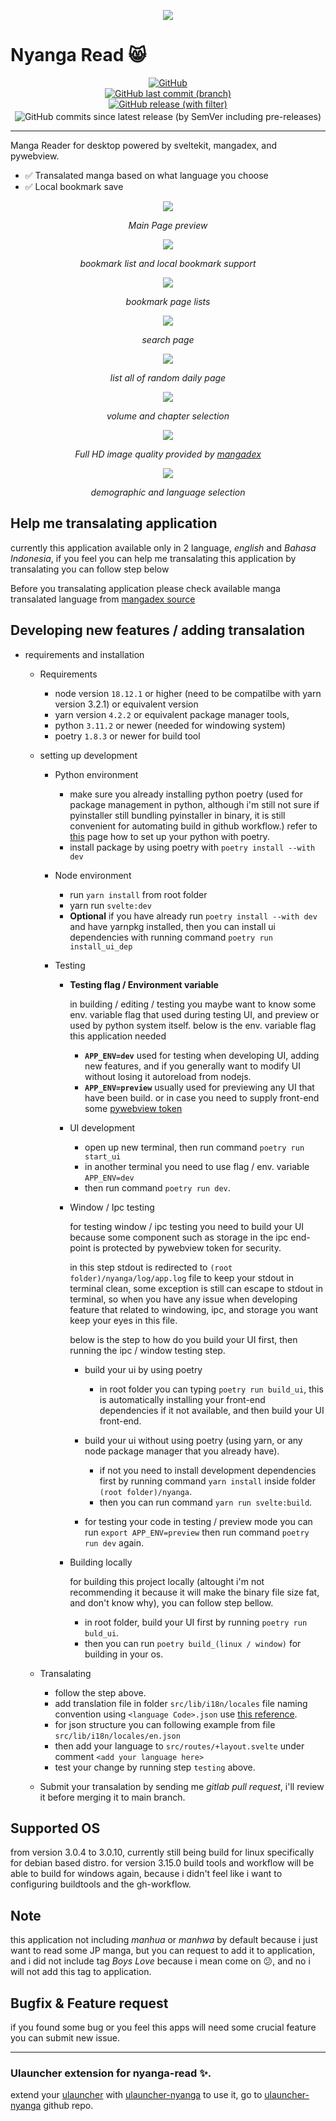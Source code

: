 <p align="center">
  <img src="./docs/images/logo.png" />
</p>

# Nyanga Read 😸

<p style="margin: 0px;" align="center">
<a href="https://raw.githubusercontent.com/IDNatte/Nyanga-Read/main/LICENSE" target="_blank">
<img alt="GitHub" src="https://img.shields.io/github/license/IDNatte/Nyanga-Read">
</a>
</p>

<p style="margin-top: 0em; margin-bottom: 0px;" align="center">
<a href="https://github.com/IDNatte/Nyanga-Read/commit/main" target="_blank">
<img style="margin: 0px;" alt="GitHub last commit (branch)" src="https://img.shields.io/github/last-commit/IDNatte/Nyanga-Read/main?logo=GitHub">
</a>
</p>

<p style="margin-top: 0px; margin-bottom: 3px;" align="center">
<a href="https://github.com/IDNatte/Nyanga-Read/releases" target="_blank">
<img style="margin: 0em;" alt="GitHub release (with filter)" src="https://img.shields.io/github/v/release/IDNatte/Nyanga-Read?logo=GitHub&display_name=release">
</a>
</p>

<p style="margin-top: 0em; margin-bottom: 0px;" align="center"><img style="margin: 0px;" alt="GitHub commits since latest release (by SemVer including pre-releases)" src="https://img.shields.io/github/commits-since/IDNatte/Nyanga-Read/latest/main?logo=GitHub">
</p>

---

Manga Reader for desktop powered by sveltekit, mangadex, and pywebview.

- ✅ Transalated manga based on what language you choose
- ✅ Local bookmark save
<p align="center">
  <img src="./nyanga/docs/images/main.png" />
</p>
<p align="center"><i>Main Page preview</i></p>

<p align="center">
  <img src="./nyanga/docs/images/my-bookmarks.png" />
</p>
<p align="center"><i>bookmark list and local bookmark support</i></p>

<p align="center">
  <img src="./nyanga/docs/images/my-bookmark-page.png" />
</p>
<p align="center"><i>bookmark page lists</i></p>

<p align="center">
  <img src="./nyanga/docs/images/search-page.png" />
</p>
<p align="center"><i>search page</i></p>

<p align="center">
  <img src="./nyanga/docs/images/daily-page.png" />
</p>
<p align="center"><i>list all of random daily page</i></p>

<p align="center">
  <img src="./nyanga/docs/images/detail-page.png" />
</p>
<p align="center"><i>volume and chapter selection</i></p>

<p align="center">
  <img src="./nyanga/docs/images/read-image.png" />
</p>
<p align="center"><i>Full HD image quality provided by <a href="https://mangadex.org">mangadex</a></i></p>

<p align="center">
  <img src="./nyanga/docs/images/settings.png" />
</p>
<p align="center"><i>demographic and language selection</i></p>

## Help me transalating application

currently this application available only in 2 language, _english_ and _Bahasa Indonesia_, if you feel you can help me transalating this application by transalating you can follow step below

Before you transalating application please check available manga transalated language from [mangadex source](https://api.mangadex.org/docs/static-data/)

## Developing new features / adding transalation

- requirements and installation

  - Requirements
    - node version `18.12.1` or higher (need to be compatilbe with yarn version 3.2.1) or equivalent version
    - yarn version `4.2.2` or equivalent package manager tools,
    - python `3.11.2` or newer (needed for windowing system)
    - poetry `1.8.3` or newer for build tool
  - setting up development

    - Python environment

      - make sure you already installing python poetry (used for package management in python, although i'm still not sure if pyinstaller still bundling pyinstaller in binary, it is still convenient for automating build in github workflow.) refer to [this](https://python-poetry.org/docs/#installing-with-the-official-installer) page how to set up your python with poetry.
      - install package by using poetry with `poetry install --with dev`

    - Node environment

      - run `yarn install` from root folder
      - yarn run `svelte:dev`
      - **Optional** if you have already run `poetry install --with dev` and have yarnpkg installed, then you can install ui dependencies with running command `poetry run install_ui_dep`

    - Testing

      - **Testing flag / Environment variable**

        in building / editing / testing you maybe want to know some env. variable flag that used during testing UI, and preview or used by python system itself. below is the env. variable flag this application needed

        - **`APP_ENV=dev`** used for testing when developing UI, adding new features, and if you generally want to modify UI without losing it autoreload from nodejs.
        - **`APP_ENV=preview`** usually used for previewing any UI that have been build. or in case you need to supply front-end some [pywebview token](https://pywebview.flowrl.com/guide/api.html#webview-token)

      - UI development

        - open up new terminal, then run command `poetry run start_ui`
        - in another terminal you need to use flag / env. variable `APP_ENV=dev`
        - then run command `poetry run dev`.

      - Window / Ipc testing

        for testing window / ipc testing you need to build your UI because some component such as storage in the ipc end-point is protected by pywebview token for security.

        in this step stdout is redirected to `(root folder)/nyanga/log/app.log` file to keep your stdout in terminal clean, some exception is still can escape to stdout in terminal, so when you have any issue when developing feature that related to windowing, ipc, and storage you want keep your eyes in this file.

        below is the step to how do you build your UI first, then running the ipc / window testing step.

        - build your ui by using poetry

          - in root folder you can typing `poetry run build_ui`, this is automatically installing your front-end dependencies if it not available, and then build your UI front-end.

        - build your ui without using poetry (using yarn, or any node package manager that you already have).

          - if not you need to install development dependencies first by running command `yarn install` inside folder `(root folder)/nyanga`.
          - then you can run command `yarn run svelte:build`.

        - for testing your code in testing / preview mode you can run `export APP_ENV=preview` then run command `poetry run dev` again.

      - Building locally

        for building this project locally (altought i'm not recommending it because it will make the binary file size fat, and don't know why), you can follow step bellow.

        - in root folder, build your UI first by running `poetry run buld_ui`.
        - then you can run `poetry build_(linux / window)` for building in your os.

  - Transalating

    - follow the step above.
    - add translation file in folder `src/lib/i18n/locales` file naming convention using `<language Code>.json` use [this reference](https://www.w3docs.com/learn-html/html-language-codes.html).
    - for json structure you can following example from file `src/lib/i18n/locales/en.json`
    - then add your language to `src/routes/+layout.svelte` under comment `<add your language here>`
    - test your change by running step `testing` above.

  - Submit your transalation by sending me _gitlab pull request_, i'll review it before merging it to main branch.

## Supported OS

from version 3.0.4 to 3.0.10, currently still being build for linux specifically for debian based distro. for version 3.15.0 build tools and workflow will be able to build for windows again, because i didn't feel like i want to configuring buildtools and the gh-workflow.

## Note

this application not including _manhua_ or _manhwa_ by default because i just want to read some JP manga, but you can request to add it to application, and i did not include tag _Boys Love_ because i mean come on 😕, and no i will not add this tag to application.

## Bugfix & Feature request

if you found some bug or you feel this apps will need some crucial feature you can submit new issue.

---

### Ulauncher extension for nyanga-read ✨.

extend your [ulauncher](https://ulauncher.io/) with [ulauncher-nyanga](https://github.com/IDNatte/ulauncher-nyanga) to use it, go to [ulauncher-nyanga](https://github.com/IDNatte/ulauncher-nyanga) github repo.
